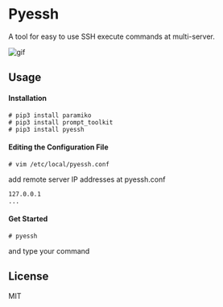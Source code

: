 # Pyessh
A tool for easy to use SSH execute commands at multi-server.


![gif](https://github.com/Leviathan1995/pyessh/blob/master/doc/pyessh.gif)


## Usage

#### Installation

```
# pip3 install paramiko
# pip3 install prompt_toolkit
# pip3 install pyessh
```

#### Editing the Configuration File

```
# vim /etc/local/pyessh.conf
```

add remote server IP addresses at pyessh.conf

```
127.0.0.1
...
```

#### Get Started

```
# pyessh
```
and type your command



## License

MIT
